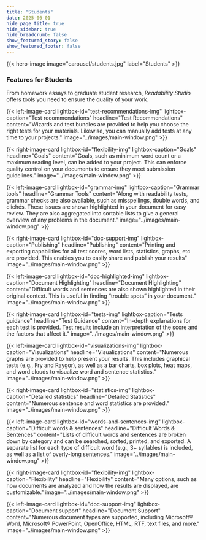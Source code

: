 ```yaml
---
title: "Students"
date: 2025-06-01
hide_page_title: true
hide_sidebar: true
hide_breadcrumb: false
show_featured_story: false
show_featured_footer: false
---
```


{{< hero-image image="carousel/students.jpg" label="Students" >}}

### Features for Students

From homework essays to graduate student research, *Readability Studio* offers tools you need to ensure the quality of your work.

{{< left-image-card
    lightbox-id="test-recommendations-img" lightbox-caption="Test recommendations"
    headline="Test Recommendations" content="Wizards and test bundles are provided to help you choose the right tests for your materials. Likewise, you can manually add tests at any time to your projects."
    image="../images/main-window.png" >}}

{{< right-image-card
    lightbox-id="flexibility-img" lightbox-caption="Goals"
    headline="Goals" content="Goals, such as minimum word count or a maximum reading level, can be added to your project. This can enforce quality control on your documents to ensure they meet submission guidelines."
    image="../images/main-window.png" >}}

{{< left-image-card
    lightbox-id="grammar-img" lightbox-caption="Grammar tools"
    headline="Grammar Tools" content="Along with readability tests, grammar checks are also available, such as misspellings, double words, and clichés. These issues are shown highlighted in your document for easy review. They are also aggregated into sortable lists to give a general overview of any problems in the document."
    image="../images/main-window.png" >}}

{{< right-image-card
    lightbox-id="doc-support-img" lightbox-caption="Publishing"
    headline="Publishing" content="Printing and exporting capabilities for all test scores, word lists, statistics, graphs, etc are provided. This enables you to easily share and publish your results"
    image="../images/main-window.png" >}}

{{< left-image-card
    lightbox-id="doc-highlighted-img" lightbox-caption="Document Highlighting"
    headline="Document Highlighting" content="Difficult words and sentences are also shown highlighted in their original context. This is useful in finding “trouble spots” in your document."
    image="../images/main-window.png" >}}

{{< right-image-card
    lightbox-id="tests-img" lightbox-caption="Tests guidance"
    headline="Test Guidance" content="In-depth explanations for each test is provided. Test results include an interpretation of the score and the factors that affect it."
    image="../images/main-window.png" >}}

{{< left-image-card
    lightbox-id="visualizations-img" lightbox-caption="Visualizations"
    headline="Visualizations" content="Numerous graphs are provided to help present your results. This includes graphical tests (e.g., Fry and Raygor), as well as a bar charts, box plots, heat maps, and word clouds to visualize word and sentence statistics."
    image="../images/main-window.png" >}}

{{< right-image-card
    lightbox-id="statistics-img" lightbox-caption="Detailed statistics"
    headline="Detailed Statistics" content="Numerous sentence and word statistics are provided."
    image="../images/main-window.png" >}}

{{< left-image-card
    lightbox-id="words-and-sentences-img" lightbox-caption="Difficult words & sentences"
    headline="Difficult Words & Sentences" content="Lists of difficult words and sentences are broken down by category and can be searched, sorted, printed, and exported. A separate list for each type of difficult word (e.g., 3+ syllables) is included, as well as a list of overly-long sentences."
    image="../images/main-window.png" >}}

{{< right-image-card
    lightbox-id="flexibility-img" lightbox-caption="Flexibility"
    headline="Flexibility" content="Many options, such as how documents are analyzed and how the results are displayed, are customizable."
    image="../images/main-window.png" >}}

{{< left-image-card
    lightbox-id="doc-support-img" lightbox-caption="Document support"
    headline="Document Support" content="Numerous document types are supported, including Microsoft&reg; Word, Microsoft&reg; PowerPoint, OpenOffice, HTML, RTF, text files, and more."
    image="../images/main-window.png" >}}
